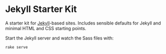 # Jekyll Starter Kit

A starter kit for [Jekyll](https://github.com/jekyll/jekyll)-based sites. Includes sensible defaults for Jekyll and minimal HTML and CSS starting points.

Start the Jekyll server and watch the Sass files with:

    rake serve

